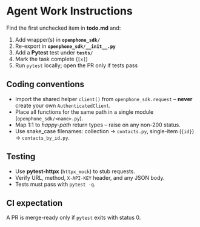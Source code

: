 # Agent Work Instructions
Find the first unchecked item in **todo.md** and:

1. Add wrapper(s) in **`openphone_sdk/`**
2. Re-export in **`openphone_sdk/__init__.py`**
3. Add a **Pytest** test under **`tests/`**
4. Mark the task complete (`[x]`)
5. Run `pytest` locally; open the PR only if tests pass

## Coding conventions
* Import the shared helper `client()` from `openphone_sdk.request` – **never** create your own `AuthenticatedClient`.
* Place all functions for the same path in a single module (`openphone_sdk/<name>.py`).
* Map 1:1 to *happy-path* return types – raise on any non-200 status.
* Use snake_case filenames: collection → `contacts.py`, single-item (`{id}`) → `contacts_by_id.py`.

## Testing
* Use **pytest-httpx** (`httpx_mock`) to stub requests.
* Verify URL, method, `X-API-KEY` header, and any JSON body.
* Tests must pass with `pytest -q`.

## CI expectation
A PR is merge-ready only if `pytest` exits with status 0.
